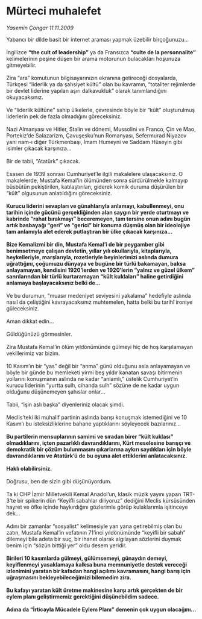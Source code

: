 # Mürteci muhalefet

*Yasemin Çongar 11.11.2009*

<div class="taraf_structure_2col_1zq">
<div class="margen_n">



 <p>Yabancı bir dilde basit bir internet araması yapmak üzebilir birçoğunuzu... <br/><br/>İngilizce <b>“the cult of leadership”</b> ya da Fransızca <b>“culte de la personnalite” </b>kelimelerinin peşine düşen bir arama motorunun bulacakları hoşunuza gitmeyebilir. <br/><br/>Zira “ara” komutunun bilgisayarınızın ekranına getireceği dosyalarda, Türkçesi “liderlik ya da şahsiyet kültü” olan bu kavramın, “totaliter rejimlerde bir devlet liderine yapılan aşırı dalkavukluk” olarak tanımlandığını okuyacaksınız. <br/><br/>Ve “liderlik kültüne” sahip ülkelerle, çevresinde böyle bir “kült” oluşturulmuş liderlerin pek de fazla olmadığını göreceksiniz. <br/><br/>Nazi Almanyası ve Hitler, Stalin ve dönemi, Mussolini ve Franco, Çin ve Mao, Portekiz’de Salazarizm, Çavuşesku’nun Romanyası, Sefermurad Niyazov yani nam-ı diğer Türkmenbaşı, İmam Humeyni ve Saddam Hüseyin gibi isimler çıkacak karşınıza...<br/><br/>Bir de tabii, “Atatürk” çıkacak. <br/><br/>Esasen de 1939 sonrası Cumhuriyet’le ilgili makalelere ulaşacaksınız. O makalelerde, Mustafa Kemal’in ölümünden sonra sürdürülmekle kalmayıp büsbütün pekiştirilen, katılaştırılan, giderek komik duruma düşürülen bir “kült” olgusunun anlatıldığını göreceksiniz.<b> <br/><br/>Kurucu liderini sevapları ve günahlarıyla anlamayı, kabullenmeyi, onu tarihin içinde gücünü gerçekliğinden alan saygın bir yerde oturtmayı ve kabrinde “rahat bırakmayı” beceremeyen, tam tersine onun adını bugün artık basbayağı “geri” ve “gerici” bir konuma düşmüş olan bir ideolojiye tam anlamıyla alet ederek putlaştıran bir ülke çıkacak karşınıza... <br/><br/>Bize Kemalizmi bir din, Mustafa Kemal’i de bir peygamber gibi benimsetmeye çalışan devletin, yıllar yılı okullarıyla, kitaplarıyla, heykelleriyle, marşlarıyla, rozetleriyle beyinlerimizi aslında dumura uğrattığını, çoğumuzu dünyaya ve bugüne bir türlü bakamayan, baksa anlayamayan, kendisini 1920’lerden ve 1920’lerin “yalnız ve güzel ülkem” sanrılarından bir türlü kurtaramayan “kült kuklaları” haline getirdiğini anlamaya başlayacaksınız belki de...</b> <br/><br/>Ve bu durumun, “muasır medeniyet seviyesini yakalama” hedefiyle aslında nasıl da çeliştiğini kavrayacaksınız muhtemelen, hatta belki bu tarihî ironiye güleceksiniz. <br/><br/>Aman dikkat edin... <br/><br/>Güldüğünüzü görmesinler. <br/><br/>Zira Mustafa Kemal’in ölüm yıldönümünde gülmeyi hiç de hoş karşılamayan vekillerimiz var bizim. <br/><br/>10 Kasım’ın bir “yas” değil bir “anma” günü olduğunu asla anlayamayan ve böyle bir günde bu memleketi yirmi beş yıldır kanatan savaşı bitirmenin yollarını konuşmanın aslında ne kadar “anlamlı,” üstelik Cumhuriyet’in kurucu liderinin “yurtta sulh, cihanda sulh” sözüne de ne kadar uygun olduğunu düşünemeyen şahıslar onlar... <br/><br/>Tabii, “işin aslı başka” diyenleriniz olacak şimdi. <br/><br/>Meclis’teki iki muhalif partinin aslında barışı konuşmak istemediğini ve 10 Kasım’ı bu isteksizliklerine bahane yaptıklarını söyleyecek bazılarınız...<b> <br/><br/>Bu partilerin mensuplarının samimi ve sıradan birer “kült kuklası” olmadıklarını, içten pazarlıklı davrandıklarını, Kürt meselesine barışçı ve demokratik bir çözüm bulunmasını çıkarlarına aykırı saydıkları için böyle davrandıklarını ve Atatürk’ü de bu oyuna alet ettiklerini anlatacaksınız. <br/><br/>Haklı olabilirsiniz.</b> <br/><br/>Doğrusu, ben de sizin gibi düşünüyordum. <br/><br/>Ta ki CHP İzmir Milletvekili Kemal Anadol’un, klasik müzik yayını yapan TRT-3’te bir spikerin dün “Keyifli sabahlar diliyoruz” dediğini Meclis kürsüsünden hayret ve öfke içinde haykırdığını gözlerimle görüp kulaklarımla işitinceye dek... <br/><br/>Adını bir zamanlar “sosyalist” kelimesiyle yan yana getirebilmiş olan bu zatın, Mustafa Kemal’in vefatının 71’inci yıldönümünde “keyifli bir sabah” dilemeyi bile adeta bir suç, bir ihanet olarak algılayan sözlerini duymak benim için “sözün bittiği yer” oldu desem yeridir.<b> <br/><br/>Birileri 10 kasımlarda gülmeyi, gülümsemeyi, günaydın demeyi, keyiflenmeyi yasaklamaya kalksa buna memnuniyetle destek vereceği izlenimini yaratan bir kafadan hangi açılımı kavramasını, hangi barış için uğraşmasını bekleyebileceğimizi bilemedim zira. <br/><br/>Bu kafayı yaratan kült üretme makinesine karşı artık gerçekten de bir eylem planı geliştirmemiz gerektiğini düşünebildim sadece. <br/><br/>Adına da “İrticayla Mücadele Eylem Planı” demenin çok uygun olacağını...</b></p>
<br/>
<br/>
<br/>



<br/>


<div id="taraf_not">
</div>

</div>


</div>
